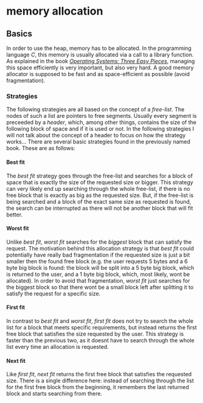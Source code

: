 # memory allocation

## Basics
In order to use the heap, memory has to be allocated. In the programming language _C_, this memory is usually allocated via a call to a library function.
As explained in the book [_Operating Systems: Three Easy Pieces_](http://ostep.org/), managing this space efficiently is very important, but also very hard. A good memory allocator is supposed to be fast and as space-efficient as possible (avoid fragmentation).

### Strategies
The following strategies are all based on the concept of a _free-list_. The nodes of such a list are pointers to free segments. Usually every segment is preceeded by a _header_, which, among other things, contains the size of the following block of space and if it is used or not.
In the following strategies I will not talk about the concept of a header to focus on how the strategy works...
There are several basic strategies found in the previously named book. These are as follows:

#### Best fit
The _best fit_ strategy goes through the free-list and searches for a block of space that is exactly the size of the requested size or bigger. This strategy can very likely end up searching through the whole free-list, if there is no free block that is exactly as big as the requested size. But, if the free-list is being searched and a block of the exact same size as requested is found, the search can be interrupted as there will not be another block that will fit better.

#### Worst fit
Unlike _best fit_, _worst fit_ searches for the _biggest_ block that can satisfy the request. The motivation behind this allocation strategy is that _best fit_ could potentially have really bad fragmentation if the requested size is just a bit smaller then the found free block (e.g. the user requests 5 bytes and a 6 byte big block is found: the block will be split into a 5 byte big block, which is returned to the user, and a 1 byte big block, which, most likely, wont be allocated). In order to avoid that fragmentation, _worst fit_ just searches for the biggest block so that there wont be a small block left after splitting it to satisfy the request for a specific size.

#### First fit
In contrast to _best fit_ and _worst fit_, _first fit_ does not try to search the whole list for a block that meets specific requirements, but instead returns the first free block that satisfies the size requested by the user. This strategy is faster than the previous two, as it doesnt have to search through the whole list every time an allocation is requested.

#### Next fit
Like _first fit_, _next fit_ returns the first free block that satisfies the requested size. There is a single difference here: instead of searching through the list for the first free block from the beginning, it remembers the last returned block and starts searching from there.
